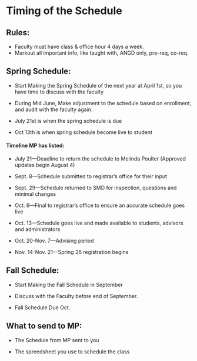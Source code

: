 # Timing of the Schedule

## Rules:
* Faculty must have class & office hour 4 days a week.
* Markout all important info, like taught with, ANGD only, pre-req, co-req.

## Spring Schedule:
* Start Making the Spring Schedule of the next year at April 1st, so you have time to discuss with the faculty

* During Mid June, Make adjustment to the schedule based on enrollment, and audit with the faculty again.

* July 21st is when the spring schedule is due

* Oct 13th is when spring schedule become live to student

#### Timeline MP has listed:

* July 21—Deadline to return the schedule to Melinda Poulter (Approved updates begin August 4)

* Sept. 8—Schedule submitted to registrar’s office for their input

* Sept. 29—Schedule returned to SMD for inspection, questions and minimal changes

* Oct. 6—Final to registrar’s office to ensure an accurate schedule goes live

* Oct. 13—Schedule goes live and made available to students, advisors and administrators

* Oct. 20-Nov. 7—Advising period

* Nov. 14-Nov. 21—Spring 26 registration begins

## Fall Schedule:

* Start Making the Fall Schedule in September 

* Discuss with the Faculty before end of September.

* Fall Schedule Due Oct.

## What to send to MP:
* The Schedule from MP sent to you

* The spreedsheet you use to schedule the class
